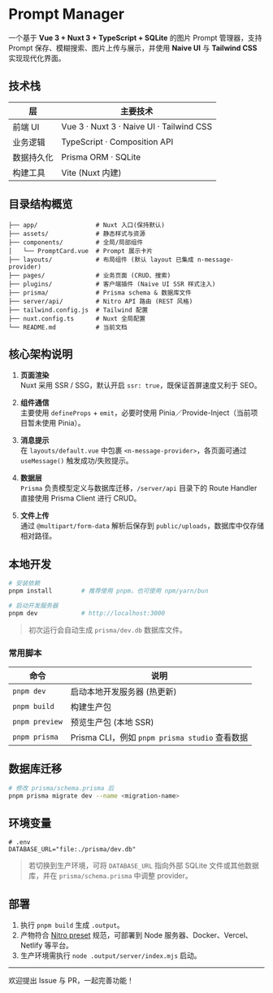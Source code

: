 # Prompt Manager

一个基于 **Vue 3 + Nuxt 3 + TypeScript + SQLite** 的图片 Prompt 管理器，支持 Prompt 保存、模糊搜索、图片上传与展示，并使用 **Naive UI** 与 **Tailwind CSS** 实现现代化界面。

## 技术栈

| 层        | 主要技术 |
|-----------|----------|
| 前端 UI   | Vue 3 · Nuxt 3 · Naive UI · Tailwind CSS |
| 业务逻辑   | TypeScript · Composition API |
| 数据持久化 | Prisma ORM · SQLite |
| 构建工具   | Vite (Nuxt 内建) |

## 目录结构概览

```
├── app/                # Nuxt 入口(保持默认)
├── assets/             # 静态样式与资源
├── components/         # 全局/局部组件
│   └── PromptCard.vue  # Prompt 展示卡片
├── layouts/            # 布局组件 (默认 layout 已集成 n-message-provider)
├── pages/              # 业务页面 (CRUD、搜索)
├── plugins/            # 客户端插件 (Naive UI SSR 样式注入)
├── prisma/             # Prisma schema & 数据库文件
├── server/api/         # Nitro API 路由 (REST 风格)
├── tailwind.config.js  # Tailwind 配置
├── nuxt.config.ts      # Nuxt 全局配置
└── README.md           # 当前文档
```

## 核心架构说明

1. **页面渲染**  
   Nuxt 采用 SSR / SSG，默认开启 `ssr: true`，既保证首屏速度又利于 SEO。

2. **组件通信**  
   主要使用 `defineProps` + `emit`，必要时使用 Pinia／Provide-Inject（当前项目暂未使用 Pinia）。

3. **消息提示**  
   在 `layouts/default.vue` 中包裹 `<n-message-provider>`，各页面可通过 `useMessage()` 触发成功/失败提示。

4. **数据层**  
   `Prisma` 负责模型定义与数据库迁移，`/server/api` 目录下的 Route Handler 直接使用 Prisma Client 进行 CRUD。

5. **文件上传**  
   通过 `@multipart/form-data` 解析后保存到 `public/uploads`，数据库中仅存储相对路径。

## 本地开发

```bash
# 安装依赖
pnpm install        # 推荐使用 pnpm，也可使用 npm/yarn/bun

# 启动开发服务器
pnpm dev            # http://localhost:3000
```

> 初次运行会自动生成 `prisma/dev.db` 数据库文件。

### 常用脚本

| 命令             | 说明                              |
|------------------|-----------------------------------|
| `pnpm dev`       | 启动本地开发服务器 (热更新)        |
| `pnpm build`     | 构建生产包                         |
| `pnpm preview`   | 预览生产包 (本地 SSR)             |
| `pnpm prisma`    | Prisma CLI，例如 `pnpm prisma studio` 查看数据 |

## 数据库迁移

```bash
# 修改 prisma/schema.prisma 后
pnpm prisma migrate dev --name <migration-name>
```

## 环境变量

```
# .env
DATABASE_URL="file:./prisma/dev.db"
```

> 若切换到生产环境，可将 `DATABASE_URL` 指向外部 SQLite 文件或其他数据库，并在 `prisma/schema.prisma` 中调整 provider。

## 部署

1. 执行 `pnpm build` 生成 `.output`。  
2. 产物符合 [Nitro preset](https://nitro.unjs.io/) 规范，可部署到 Node 服务器、Docker、Vercel、Netlify 等平台。  
3. 生产环境需执行 `node .output/server/index.mjs` 启动。

---

欢迎提出 Issue 与 PR，一起完善功能！
